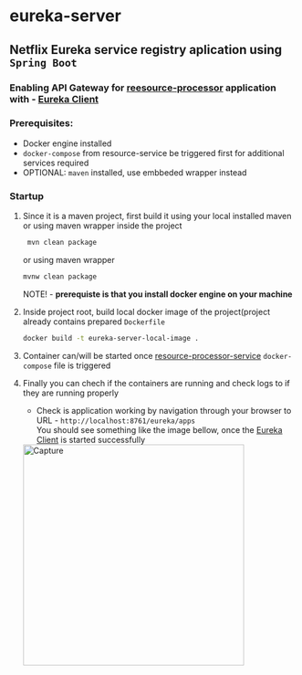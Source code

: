 # eureka-server

## Netflix Eureka service registry aplication using `Spring Boot`
### Enabling API Gateway for [reesource-processor](https://github.com/Branjash/resource-processor) application  with - [Eureka Client](https://github.com/Branjash/eureka-client)

### Prerequisites: 

- Docker engine installed 
- `docker-compose` from resource-service be triggered first for additional services required
- OPTIONAL: `maven` installed, use embbeded wrapper instead
    
### Startup

  1. Since it is a maven project, first build it using your local installed maven or using maven wrapper inside the project
     ```bash
      mvn clean package
     ```
      or using maven wrapper
      ```bash
      mvnw clean package
      ```
     NOTE! - **prerequiste is that you install docker engine on your machine**
  
  2. Inside project root, build local docker image of the project(project already contains prepared `Dockerfile`
     ```bash
     docker build -t eureka-server-local-image .
     ```
   
  4. Container can/will be started once [resource-processor-service](https://github.com/Branjash/resource-processor) `docker-compose` file is triggered 
    
  5. Finally you can chech if the containers are running and check logs to if they are running properly
  
     - Check is application working by navigation through your browser to URL - `http://localhost:8761/eureka/apps` <br>
       You should see something like the image bellow, once the [Eureka Client](https://github.com/Branjash/eureka-client) is started successfully <br>
     
     <img width="387" alt="Capture" src="https://user-images.githubusercontent.com/115099821/199678947-d568b28b-1b44-4f84-b590-69decbea5340.PNG">

   
